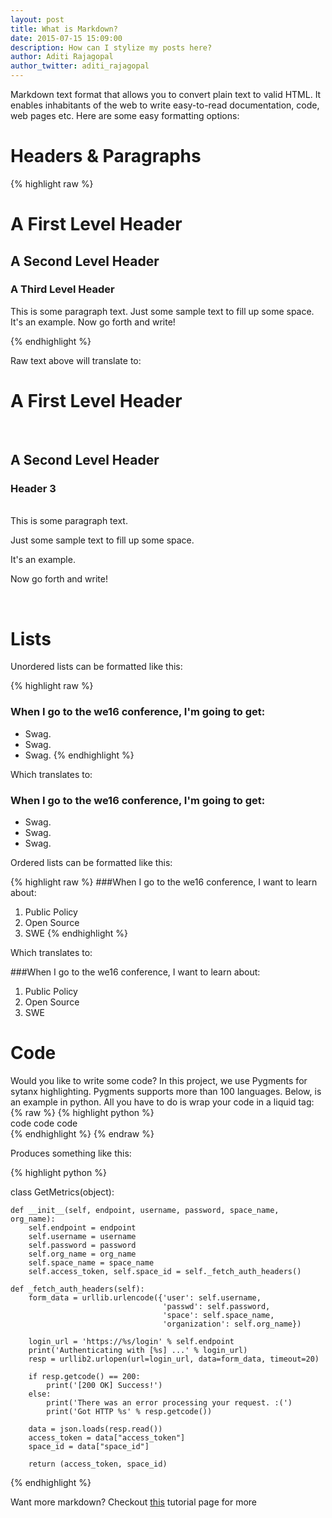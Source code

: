 ```yaml
---
layout: post
title: What is Markdown?
date: 2015-07-15 15:09:00
description: How can I stylize my posts here?
author: Aditi Rajagopal
author_twitter: aditi_rajagopal
---
```


Markdown text format that allows you to convert plain text to valid HTML. It enables inhabitants of the web to write easy-to-read documentation, code, web pages etc. Here are some easy formatting options: 

Headers & Paragraphs
====================

{% highlight raw  %}

A First Level Header
====================

A Second Level Header
---------------------

### A Third Level Header

This is some paragraph text. 
Just some sample text to fill up some space. 
It's an example. 
Now go forth and write!

{% endhighlight %}

Raw text above will translate to:
<br/>


A First Level Header
====================
<br/>

A Second Level Header
---------------------

### Header 3

<br/>
This is some paragraph text. 

Just some sample text to fill up some space. 

It's an example. 

Now go forth and write!

<br/>

Lists
====

Unordered lists can be formatted like this:

{% highlight raw %}
### When I go to the we16 conference, I'm going to get:
*   Swag.
*   Swag.
*   Swag.
{% endhighlight %}

Which translates to:

### When I go to the we16 conference, I'm going to get:
*   Swag.
*   Swag.
*   Swag.

Ordered lists can be formatted like this:

{% highlight raw %}
###When I go to the we16 conference, I want to learn about:
1. Public Policy
2. Open Source
3. SWE
{% endhighlight %}

Which translates to:

###When I go to the we16 conference, I want to learn about:
1. Public Policy
2. Open Source
3. SWE

Code
====

Would you like to write some code? In this project, we use Pygments for sytanx highlighting. Pygments supports more than 100 languages. Below, is an example in python. All you have to do is wrap your code in a liquid tag: 
{% raw  %}
{% highlight python %}  <br/> code code code <br/> {% endhighlight %}
{% endraw %}

Produces something like this: 

{% highlight python %}

class GetMetrics(object):

    def __init__(self, endpoint, username, password, space_name, org_name):
        self.endpoint = endpoint
        self.username = username
        self.password = password
        self.org_name = org_name
        self.space_name = space_name
        self.access_token, self.space_id = self._fetch_auth_headers()

    def _fetch_auth_headers(self):
        form_data = urllib.urlencode({'user': self.username,
                                      'passwd': self.password,
                                      'space': self.space_name,
                                      'organization': self.org_name})

        login_url = 'https://%s/login' % self.endpoint
        print('Authenticating with [%s] ...' % login_url)
        resp = urllib2.urlopen(url=login_url, data=form_data, timeout=20)

        if resp.getcode() == 200:
            print('[200 OK] Success!')
        else:
            print('There was an error processing your request. :(')
            print('Got HTTP %s' % resp.getcode())

        data = json.loads(resp.read())
        access_token = data["access_token"]
        space_id = data["space_id"]

        return (access_token, space_id)

{% endhighlight %}

Want more markdown? Checkout [this](https://daringfireball.net/projects/markdown/basics) tutorial page for more
